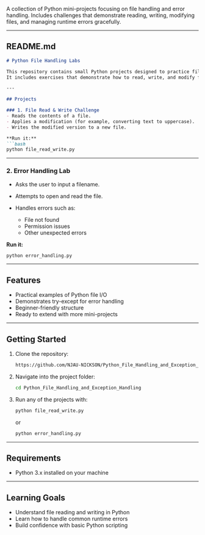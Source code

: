  A collection of Python mini-projects focusing on file handling and error handling. Includes challenges that demonstrate reading, writing, modifying files, and managing runtime errors gracefully.

---

## README.md

````markdown
# Python File Handling Labs

This repository contains small Python projects designed to practice file input/output (I/O) and error handling.  
It includes exercises that demonstrate how to read, write, and modify files, as well as how to handle common errors like missing or unreadable files.

---

## Projects

### 1. File Read & Write Challenge
- Reads the contents of a file.
- Applies a modification (for example, converting text to uppercase).
- Writes the modified version to a new file.

**Run it:**
```bash
python file_read_write.py
````

---

### 2. Error Handling Lab

* Asks the user to input a filename.
* Attempts to open and read the file.
* Handles errors such as:

  * File not found
  * Permission issues
  * Other unexpected errors

**Run it:**

```bash
python error_handling.py
```

---

## Features

* Practical examples of Python file I/O
* Demonstrates try-except for error handling
* Beginner-friendly structure
* Ready to extend with more mini-projects

---

## Getting Started

1. Clone the repository:

   ```bash
   https://github.com/NJAU-NICKSON/Python_File_Handling_and_Exception_Handling.git
   ```
2. Navigate into the project folder:

   ```bash
   cd Python_File_Handling_and_Exception_Handling
   ```
3. Run any of the projects with:

   ```bash
   python file_read_write.py
   ```

   or

   ```bash
   python error_handling.py
   ```

---

## Requirements

* Python 3.x installed on your machine

---

## Learning Goals

* Understand file reading and writing in Python
* Learn how to handle common runtime errors
* Build confidence with basic Python scripting
